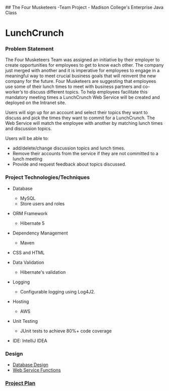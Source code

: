 ﻿﻿﻿﻿﻿﻿﻿## The Four Musketeers -Team Project - Madison College's Enterprise Java Class# LunchCrunch### Problem StatementThe Four Musketeers Team was assigned an initiative by their employer to create opportunities for employees to get to know each other.  The company just merged with another and it is imperative for employees to engage in a meaningful way to meet crucial business goals that will reinvent the new company for the future.Four Musketeers are suggesting that employees use some of their lunch times to meet with business partners and co-worker’s to discuss different topics.  To help employees facilitate this mandatory meeting times a LunchCrunch Web Service will be created and deployed on the Intranet site.Users will sign up for an account and select their topics they want to discuss and pick the times they want to commit for a LunchCrunch.  The Web Service will match the employee with another by matching lunch times and discussion topics.Users will be able to:- add/delete/change discussion topics and lunch times.  - Remove their accounts from the service if they are not committed to a lunch meeting- Provide and request feedback about topics discussed.### Project Technologies/Techniques * Database  * MySQL  * Store users and roles * ORM Framework  * Hibernate 5* Dependency Management  * Maven* CSS and HTML  * Data Validation  * Hibernate's validation* Logging  * Configurable logging using Log4J2.  * Hosting  * AWS* Unit Testing  * JUnit tests to achieve 80%+ code coverage * IDE: IntelliJ IDEA### Design* [Database Design](https://github.com/MadJavaEntJavaSpring2018/LunchCrunch/blob/master/design_documents/table_design_diagram.jpeg)
* [Web Service Functions](https://github.com/MadJavaEntJavaSpring2018/LunchCrunch/blob/master/design_documents/API_Functions.md)### [Project Plan](ProjectPlan.md)